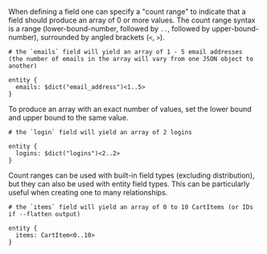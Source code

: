 When defining a field one can specify a "count range" to indicate that a field should produce an array of 0 or more values. The count range syntax is a range (lower-bound-number, followed by `..`, followed by upper-bound-number), surrounded by angled brackets (`<`, `>`).

```
# the `emails` field will yield an array of 1 - 5 email addresses
(the number of emails in the array will vary from one JSON object to another)

entity {
  emails: $dict("email_address")<1..5>
}
```
To produce an array with an exact number of values, set the lower bound and upper bound to the same value.

```
# the `login` field will yield an array of 2 logins

entity {
  logins: $dict("logins")<2..2>
}
```
Count ranges can be used with built-in field types (excluding distribution), but they can also be used with entity field types. This can be particularly useful when creating one to many relationships.

```
# the `items` field will yield an array of 0 to 10 CartItems (or IDs if --flatten output)

entity {
  items: CartItem<0..10>
}
```

